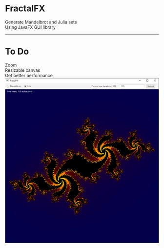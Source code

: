 # FractalFX
Generate Mandelbrot and Julia sets   
Using JavaFX GUI library
***
# To Do
Zoom   
Resizable canvas   
Get better performance   
![](Fract.PNG)
